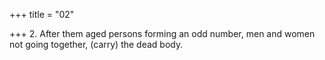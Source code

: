 +++
title = "02"

+++
2. After them aged persons forming an odd number, men and women not going together, (carry) the dead body.
